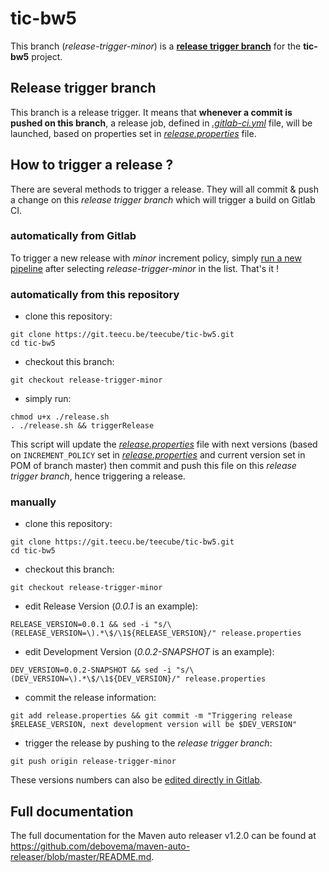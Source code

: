 # tic-bw5

This branch (*release-trigger-minor*) is a [**release trigger branch**](#release-trigger-branch) for the **tic-bw5** project.

## Release trigger branch

This branch is a release trigger. It means that **whenever a commit is pushed on this branch**, a release job, defined in [*.gitlab-ci.yml*](./.gitlab-ci.yml) file, will be launched, based on properties set in [*release.properties*](./release.properties) file.

## How to trigger a release ?

There are several methods to trigger a release.
They will all commit & push a change on this *release trigger branch* which will trigger a build on Gitlab CI.

### automatically from Gitlab

To trigger a new release with *minor* increment policy, simply [run a new pipeline](https://git.teecu.be/teecube/tic-bw5/pipelines/new) after selecting *release-trigger-minor* in the list.
That's it !

### automatically from this repository

* clone this repository:
```shell
git clone https://git.teecu.be/teecube/tic-bw5.git
cd tic-bw5
```

* checkout this branch:
```shell
git checkout release-trigger-minor
```

* simply run:
```shell
chmod u+x ./release.sh
. ./release.sh && triggerRelease
```

This script will update the [*release.properties*](./release.properties) file with next versions (based on ```INCREMENT_POLICY``` set in [*release.properties*](./release.properties) and current version set in POM of branch master) then commit and push this file on this *release trigger branch*, hence triggering a release.

### manually

* clone this repository:
```shell
git clone https://git.teecu.be/teecube/tic-bw5.git
cd tic-bw5
```

* checkout this branch:
```shell
git checkout release-trigger-minor
```

* edit Release Version (*0.0.1* is an example):
```shell
RELEASE_VERSION=0.0.1 && sed -i "s/\(RELEASE_VERSION=\).*\$/\1${RELEASE_VERSION}/" release.properties
```

* edit Development Version (*0.0.2-SNAPSHOT* is an example):
```shell
DEV_VERSION=0.0.2-SNAPSHOT && sed -i "s/\(DEV_VERSION=\).*\$/\1${DEV_VERSION}/" release.properties
```

* commit the release information:
```shell
git add release.properties && git commit -m "Triggering release $RELEASE_VERSION, next development version will be $DEV_VERSION"
```

* trigger the release by pushing to the *release trigger branch*:
```shell
git push origin release-trigger-minor
```

These versions numbers can also be [edited directly in Gitlab](https://git.teecu.be/teecube/tic-bw5/edit/release-trigger-minor/release.properties).

## Full documentation

The full documentation for the Maven auto releaser v1.2.0 can be found at https://github.com/debovema/maven-auto-releaser/blob/master/README.md.
